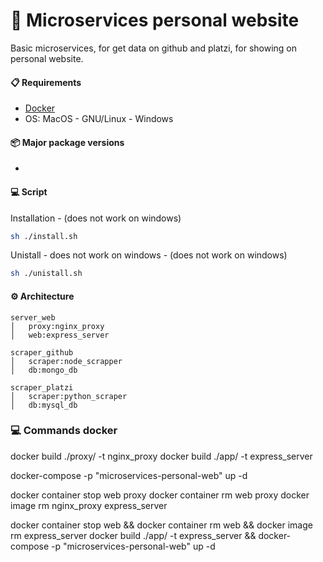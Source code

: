 # 🚀 Microservices personal website
Basic microservices, for get data on github and platzi, for showing on personal website.

####  📋 Requirements
- [Docker](https://www.docker.com/get-started)
- OS: MacOS - GNU/Linux - Windows

#### 📦  Major package versions
- 

#### 💻 Script
Installation - (does not work on windows)
```bash
sh ./install.sh
```

Unistall - does not work on windows - (does not work on windows)
```bash
sh ./unistall.sh
```

#### ⚙️ Architecture
```
server_web
│   proxy:nginx_proxy
│   web:express_server

scraper_github
│   scraper:node_scrapper
│   db:mongo_db

scraper_platzi
│   scraper:python_scraper
│   db:mysql_db
```

### 💻 Commands docker
docker build ./proxy/ -t nginx_proxy
docker build ./app/ -t express_server

docker-compose -p "microservices-personal-web" up -d

docker container stop web proxy
docker container rm web proxy
docker image rm nginx_proxy express_server

docker container stop web && docker container rm web && docker image rm express_server
docker build ./app/ -t express_server && docker-compose -p "microservices-personal-web" up -d